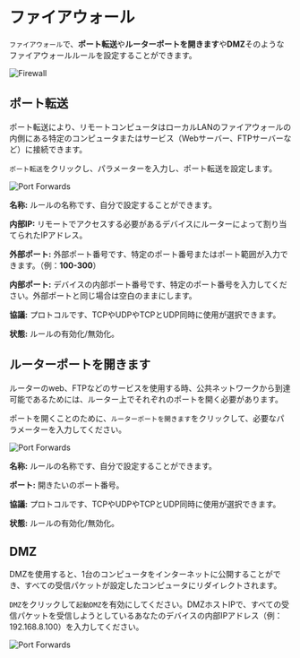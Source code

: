 # ファイアウォール

`ファイアウォール`で、**ポート転送**や**ルーターポートを開きます**や**DMZ**そのようなファイアウォールルールを設定することができます。

![Firewall](https://static.gl-inet.com/docs/jp/3/setup/slate/firewall/firewall.png)



## ポート転送

ポート転送により、リモートコンピュータはローカルLANのファイアウォールの内側にある特定のコンピュータまたはサービス（Webサーバー、FTPサーバーなど）に接続できます。

`ポート転送`をクリックし、パラメーターを入力し、ポート転送を設定します。

![Port Forwards](https://static.gl-inet.com/docs/jp/3/setup/slate/firewall/port_forwards.png)

**名称:** ルールの名称です、自分で設定することができます。

**内部IP:** リモートでアクセスする必要があるデバイスにルーターによって割り当てられたIPアドレス。

**外部ポート:** 外部ポート番号です、特定のポート番号またはポート範囲が入力できます。（例：**100-300**）

**内部ポート:** デバイスの内部ポート番号です、特定のポート番号を入力してください。外部ポートと同じ場合は空白のままにします。

**協議:** プロトコルです、TCPやUDPやTCPとUDP同時に使用が選択できます。

**状態:** ルールの有効化/無効化。



## ルーターポートを開きます

ルーターのweb、FTPなどのサービスを使用する時、公共ネットワークから到達可能であるためには、ルーター上でそれぞれのポートを開く必要があります。

ポートを開くことのために、`ルーターポートを開きます`をクリックして、必要なパラメーターを入力してください。

![Port Forwards](https://static.gl-inet.com/docs/jp/3/setup/slate/firewall/open_port.png)

**名称:** ルールの名称です、自分で設定することができます。

**ポート:** 開きたいのポート番号。

**協議:** プロトコルです、TCPやUDPやTCPとUDP同時に使用が選択できます。

**状態:** ルールの有効化/無効化。



## DMZ

DMZを使用すると、1台のコンピュータをインターネットに公開することができ、すべての受信パケットが設定したコンピュータにリダイレクトされます。

`DMZ`をクリックして`起動DMZ`を有効にしてください。DMZホストIPで、すべての受信パケットを受信しようとしているあなたのデバイスの内部IPアドレス（例：192.168.8.100）を入力してください。

![Port Forwards](https://static.gl-inet.com/docs/jp/3/setup/slate/firewall/DMZ.png)